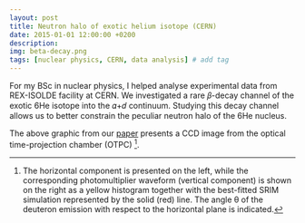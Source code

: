 ```yaml
---
layout: post
title: Neutron halo of exotic helium isotope (CERN)
date: 2015-01-01 12:00:00 +0200
description: 
img: beta-decay.png
tags: [nuclear physics, CERN, data analysis] # add tag
---
```

For my BSc in nuclear physics, I helped analyse experimental data from REX-ISOLDE facility at CERN. We investigated a rare 𝛽-decay channel of the exotic 6He isotope into the 𝛼+𝑑 continuum. Studying this decay channel allows us to better constrain the peculiar neutron halo of the 6He nucleus.

The above graphic from our [paper](https://journals.aps.org/prc/abstract/10.1103/PhysRevC.92.014316) presents a CCD image from the optical time-projection chamber (OTPC) [^1].


[^1]: The horizontal component is presented on the left, while the corresponding photomultiplier waveform  (vertical component) is shown on the right as a yellow histogram together with the best-fitted SRIM simulation represented by the solid (red) line. The angle θ of the deuteron emission with respect to the horizontal plane is indicated.
 
